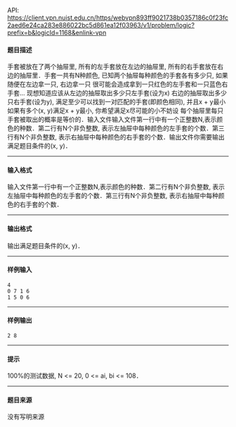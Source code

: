 API: https://client.vpn.nuist.edu.cn/https/webvpn893ff9021738b0357186c0f23fc2aed6e24ca283e886022bc5d861ea12f03963/v1/problem/logic?prefix=b&logicId=1168&enlink-vpn

#### 题目描述

手套被放在了两个抽屉里, 所有的左手套放在左边的抽屉里, 所有的右手套放在右边的抽屉里．手套一共有N种颜色, 已知两个抽屉每种颜色的手套各有多少只, 如果随便在左边拿一只, 右边拿一只 很可能会造成拿到一只红色的左手套和一只蓝色右手套... 现想知道应该从左边的抽屉取出多少只左手套(设为x) 右边的抽屉取出多少只右手套(设为y), 满足至少可以找到一对匹配的手套(即颜色相同), 并且x + y最小 如果有多个(x, y)满足x + y最小, 你希望满足x尽可能的小不妨设 每个抽屉里每只手套被取出的概率是等价的．输入文件输入文件第一行中有一个正整数N,表示颜色的种数．第二行有N个非负整数, 表示左抽屉中每种颜色的左手套的个数．第三行有N个非负整数, 表示右抽屉中每种颜色的右手套的个数．输出文件你需要输出满足题目条件的(x, y)．

---

#### 输入格式

输入文件第一行中有一个正整数N,表示颜色的种数．第二行有N个非负整数, 表示左抽屉中每种颜色的左手套的个数．第三行有N个非负整数, 表示右抽屉中每种颜色的右手套的个数．

---

#### 输出格式

输出满足题目条件的(x, y)．

---

#### 样例输入
```
4
0 7 1 6
1 5 0 6
```

---

#### 样例输出
```
2 8
```

---

#### 提示

100%的测试数据, N <= 20, 0 <= ai, bi <= 108．  

---

#### 题目来源

没有写明来源